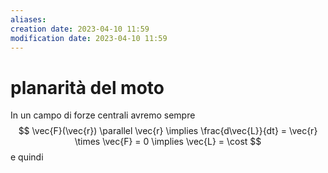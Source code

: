 ```yaml
---
aliases: 
creation date: 2023-04-10 11:59
modification date: 2023-04-10 11:59
---
```


# planarità del moto
In un campo di forze centrali avremo sempre
$$
\vec{F}(\vec{r}) \parallel \vec{r} \implies \frac{d\vec{L}}{dt} = \vec{r} \times \vec{F} = 0 \implies \vec{L} = \cost 
$$
e quindi 



